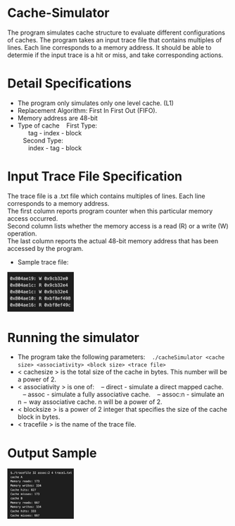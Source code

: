 # Cache-Simulator
The program simulates cache structure to evaluate different configurations of caches. 
The program takes an input trace file that contains multiples of lines. Each line corresponds to a memory address. 
It should be able to determie if the input trace is a hit or miss, and take corresponding actions.

# Detail Specifications 
* The program only simulates only one level cache. (L1)
* Replacement Algorithm: First In First Out (FIFO).
* Memory address are 48-bit
* Type of cache
&nbsp;&nbsp;&nbsp;First Type:  
&nbsp;&nbsp;&nbsp;&nbsp;&nbsp;&nbsp;tag - index - block  
&nbsp;&nbsp;&nbsp;Second Type:  
&nbsp;&nbsp;&nbsp;&nbsp;&nbsp;&nbsp;index - tag - block  

# Input Trace File Specification
The trace file is a .txt file which contains multiples of lines. Each line corresponds to a memory address.  
The first column reports program counter when this particular memory access occurred.  
Second column lists whether the memory access is a read (R) or a write (W) operation.  
The last column reports the actual 48-bit memory address that has been accessed by the program.

* Sample trace file:
<img src = "https://github.com/PuChen7/Cache-Simulator/blob/master/images/tracefile.jpeg" width="30%" height="30%">

# Running the simulator
* The program take the following parameters:
&nbsp;&nbsp;&nbsp;`./cacheSimulator <cache size> <associativity> <block size> <trace file>`
* < cachesize > is the total size of the cache in bytes. This number will be a power of 2.
* < associativity > is one of: 
&nbsp;&nbsp;&nbsp;– direct - simulate a direct mapped cache. 
&nbsp;&nbsp;&nbsp;– assoc - simulate a fully associative cache. 
&nbsp;&nbsp;&nbsp;– assoc:n - simulate an n − way associative cache. n will be a power of 2.
* < blocksize > is a power of 2 integer that specifies the size of the cache block in bytes.
* < tracefile > is the name of the trace file.

# Output Sample
<img src = "https://github.com/PuChen7/Cache-Simulator/blob/master/images/output.jpeg" width="30%" height="30%">



